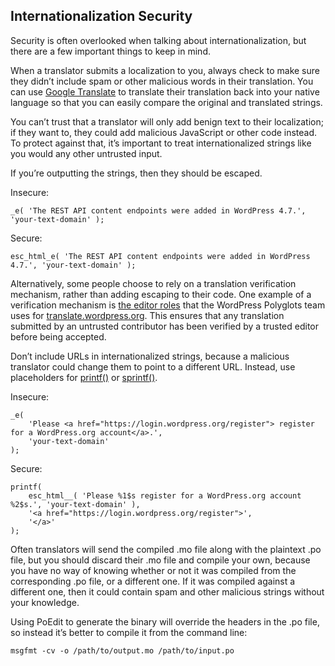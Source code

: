 Internationalization Security
-----------------------------

Security is often overlooked when talking about internationalization, but there are a few important things to keep in mind.

When a translator submits a localization to you, always check to make sure they didn’t include spam or other malicious words in their translation. You can use [Google Translate](https://translate.google.com/) to translate their translation back into your native language so that you can easily compare the original and translated strings.

You can’t trust that a translator will only add benign text to their localization; if they want to, they could add malicious JavaScript or other code instead. To protect against that, it’s important to treat internationalized strings like you would any other untrusted input.

If you’re outputting the strings, then they should be escaped.

Insecure:

    _e( 'The REST API content endpoints were added in WordPress 4.7.', 'your-text-domain' ); 

Secure:

    esc_html_e( 'The REST API content endpoints were added in WordPress 4.7.', 'your-text-domain' );

Alternatively, some people choose to rely on a translation verification mechanism, rather than adding escaping to their code. One example of a verification mechanism is [the editor roles](https://make.wordpress.org/polyglots/handbook/glossary/#project-translation-editor) that the WordPress Polyglots team uses for [translate.wordpress.org](https://translate.wordpress.org/). This ensures that any translation submitted by an untrusted contributor has been verified by a trusted editor before being accepted.

Don’t include URLs in internationalized strings, because a malicious translator could change them to point to a different URL. Instead, use placeholders for [printf()](http://php.net/manual/en/function.printf.php) or [sprintf()](http://us3.php.net/manual/en/function.sprintf.php).

Insecure:

    _e(
    	'Please <a href="https://login.wordpress.org/register"> register for a WordPress.org account</a>.',
    	'your-text-domain'
    );

Secure:

    printf(
    	esc_html__( 'Please %1$s register for a WordPress.org account %2$s.', 'your-text-domain' ),
    	'<a href="https://login.wordpress.org/register">',
    	'</a>'
    );

Often translators will send the compiled .mo file along with the plaintext .po file, but you should discard their .mo file and compile your own, because you have no way of knowing whether or not it was compiled from the corresponding .po file, or a different one. If it was compiled against a different one, then it could contain spam and other malicious strings without your knowledge.

Using PoEdit to generate the binary will override the headers in the .po file, so instead it’s better to compile it from the command line:

    msgfmt -cv -o /path/to/output.mo /path/to/input.po